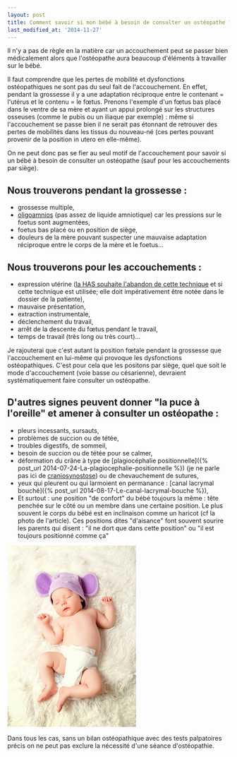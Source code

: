 ```yaml
---
layout: post
title: Comment savoir si mon bébé à besoin de consulter un ostéopathe ?
last_modified_at: '2014-11-27'
---
```


Il n'y a pas de règle en la matière car un accouchement peut se passer bien médicalement alors que
l'ostéopathe aura beaucoup d'éléments à travailler sur le bébé.

Il faut comprendre que les pertes de mobilité et dysfonctions ostéopathiques ne sont pas du seul fait de l'accouchement. 
En effet, pendant la grossesse il y a une adaptation réciproque entre le contenant = l'utérus et le contenu = le fœtus. 
Prenons l'exemple d'un fœtus bas placé dans le ventre de sa mère et ayant un appui prolongé sur les structures osseuses
(comme le pubis ou un iliaque par exemple) :
même si l'accouchement se passe bien il ne serait pas étonnant de retrouver des pertes de mobilités dans les tissus du nouveau-né
(ces pertes pouvant provenir de la position in utero en elle-même).

On ne peut donc pas se fier au seul motif de l'accouchement pour savoir si un bébé à besoin de consulter
un ostéopathe (sauf pour les accouchements par siège).

## Nous trouverons pendant la grossesse :

- grossesse multiple,
- [oligoamnios](https://fr.wikipedia.org/wiki/Oligoamnios) (pas assez de liquide amniotique) car les pressions sur le foetus sont augmentées,
- foetus bas placé ou en position de siège,
- douleurs de la mère pouvant suspecter une mauvaise adaptation réciproque entre le corps de la mère et le foetus...

## Nous trouverons pour les accouchements :

- expression utérine
  ([la HAS souhaite l'abandon de cette technique](http://www.has-sante.fr/portail/upload/docs/application/pdf/ea-_recommandations_.pdf) et si cette technique est utilisée;
  elle doit impérativement être notée dans le dossier de la patiente),
- mauvaise présentation,
- extraction instrumentale,
- déclenchement du travail,
- arrêt de la descente du fœtus pendant le travail,
- temps de travail (très long ou très court)...

Je rajouterai que c'est autant la position fœtale pendant la grossesse que l'accouchement en lui-même qui provoque les dysfonctions ostéopathiques.
C'est pour cela que les positons par siège, quel que soit le mode d'accouchement (voie basse ou césarienne),
devraient systématiquement faire consulter un ostéopathe.

## D'autres signes peuvent donner "la puce à l'oreille" et amener à consulter un ostéopathe :

- pleurs incessants, sursauts,
- problèmes de succion ou de tétée,
- troubles digestifs, de sommeil,
- besoin de succion ou de tétée pour se calmer,
- déformation du crâne à type de [plagiocéphalie positionnelle]({% post_url 2014-07-24-La-plagiocephalie-positionnelle %})
(je ne parle pas ici de [craniosynostose](https://fr.wikipedia.org/wiki/Craniosynostose)) ou de chevauchement de sutures,
- yeux qui pleurent ou qui larmoient en permanance : [canal lacrymal bouché]({% post_url 2014-08-17-Le-canal-lacrymal-bouche %}),
- Et surtout : une position "de confort" du bébé toujours la même :
  tête penchée sur le côté ou un membre dans une certaine position.
  Le plus souvent le corps du bébé est en inclinaison comme un haricot (cf la photo de l'article).
  Ces positions dites "d'aisance" font souvent sourire les parents qui disent :
  "il ne dort que dans cette position" ou "il est toujours positionné comme ça"

![Bébé incurvé](/assets/2014-02-15/Bebe-incurve.jpg)

Dans tous les cas, sans un bilan ostéopathique avec des tests palpatoires précis on ne peut pas exclure la nécessité d'une séance d'ostéopathie.
